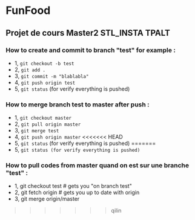 # FunFood
## Projet de cours Master2 STL_INSTA TPALT

### How to create and commit to branch "test" for example :

- 1, `git checkout -b test`
- 2, `git add .`
- 3, `git commit -m "blablabla"`
- 4, `git push origin test`
- 5, `git status` (for verify everything is pushed)

### How to merge branch test to master after push :
- 1, `git checkout master`
- 2, `git pull origin master`
- 3, `git merge test`
- 4, `git push origin master`
<<<<<<< HEAD
- 5, `git status` (for verify everything is pushed)
=======
- 5, `git status (for verify everything is pushed)`

### How to pull codes from master quand on est sur  une branche "test" :

- 1, git checkout test      # gets you "on branch test"
- 2, git fetch origin        # gets you up to date with origin
- 3, git merge origin/master
>>>>>>> qilin
